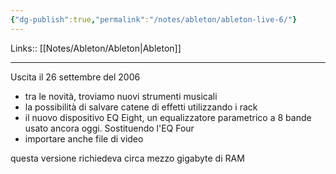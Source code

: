 ```yaml
---
{"dg-publish":true,"permalink":"/notes/ableton/ableton-live-6/"}
---
```


Links:: [[Notes/Ableton/Ableton\|Ableton]]
 
---

Uscita il 26 settembre del 2006

- tra le novità, troviamo nuovi strumenti musicali
- la possibilità di salvare catene di effetti utilizzando i rack
- il nuovo dispositivo EQ Eight, un equalizzatore parametrico a 8 bande usato ancora oggi. Sostituendo l'EQ Four
- importare anche file di video

questa versione richiedeva circa mezzo gigabyte di RAM

